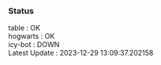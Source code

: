 ### Status


table : OK  
hogwarts : OK  
icy-bot : DOWN  
Latest Update : 2023-12-29 13:09:37.202158
